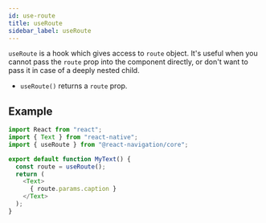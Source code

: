 ```yaml
---
id: use-route
title: useRoute
sidebar_label: useRoute
---
```


`useRoute` is a hook which gives access to `route` object. It's useful when you cannot pass the `route` prop into the component directly, or don't want to pass it in case of a deeply nested child.

- `useRoute()` returns a `route` prop.

## Example

```js
import React from "react";
import { Text } from "react-native";
import { useRoute } from "@react-navigation/core";

export default function MyText() {
  const route = useRoute();
  return (
    <Text>
      { route.params.caption }
    </Text>
  );
}

```
